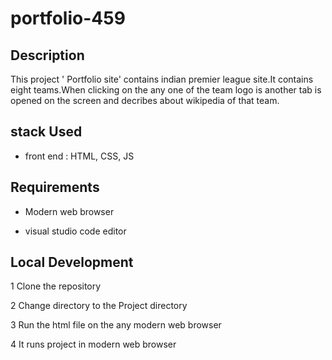 # portfolio-459

## Description

This project ' Portfolio site' contains indian premier league site.It contains eight teams.When clicking on the any one of the team logo  is another tab is opened on the screen and decribes about wikipedia of that team.

## stack Used

* front end : HTML, CSS, JS


## Requirements
* Modern web browser

* visual studio code editor 

## Local Development

1 Clone the repository

2 Change directory to the Project directory

3 Run the html file on the any modern web browser 

4 It runs project in modern web browser


